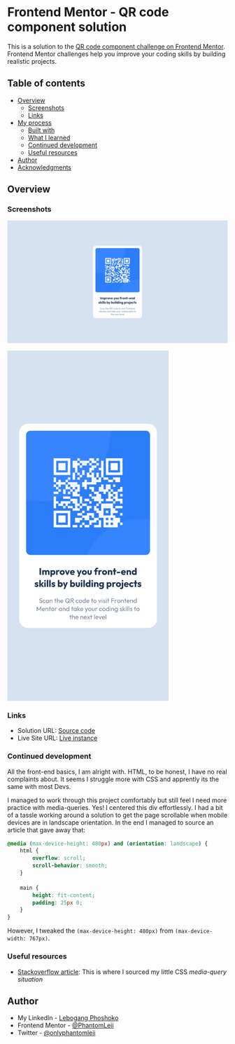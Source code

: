 # Frontend Mentor - QR code component solution

This is a solution to the [QR code component challenge on Frontend Mentor](https://www.frontendmentor.io/challenges/qr-code-component-iux_sIO_H). Frontend Mentor challenges help you improve your coding skills by building realistic projects.

## Table of contents

- [Overview](#overview)
  - [Screenshots](#screenshot)
  - [Links](#links)
- [My process](#my-process)
  - [Built with](#built-with)
  - [What I learned](#what-i-learned)
  - [Continued development](#continued-development)
  - [Useful resources](#useful-resources)
- [Author](#author)
- [Acknowledgments](#acknowledgments)

## Overview

### Screenshots

![](./soultions/desktop_solution_preview.png)

<img src="./soultions/mobile_solution_preview.png" height="800px" align="center"/>

### Links

- Solution URL: [Source code](https://github.com/PhantomLeii/QR-Code/)
- Live Site URL: [Live instance](https://phantomleii.github.io/QR-Code/)

### Continued development

All the front-end basics, I am alright with. HTML, to be honest, I have no real complaints about. It seems I struggle more with CSS and apprently its the same with most Devs.

I managed to work through this project comfortably but still feel I need more practice with media-queries. Yes! I centered this div effortlessly. I had a bit of a tassle working around a solution to get the page scrollable when mobile devices are in landscape orientation. In the end I managed to source an article that gave away that:

```css
@media (max-device-height: 480px) and (orientation: landscape) {
	html {
		overflow: scroll;
		scroll-behavior: smooth;
	}

	main {
		height: fit-content;
		padding: 25px 0;
	}
}
```

However, I tweaked the `(max-device-height: 480px)` from `(max-device-width: 767px)`.

### Useful resources

- [Stackoverflow article](https://stackoverflow.com/questions/40280709/apply-styles-only-in-landscape-and-only-on-mobile-devices):
  This is where I sourced my little CSS _media-query situation_

## Author

- My LinkedIn - [Lebogang Phoshoko](https://linkedin.com/in/phoshoko-ml)
- Frontend Mentor - [@PhantomLeii](https://www.frontendmentor.io/profile/PhantomLeii)
- Twitter - [@onlyphantomleii](https://www.twitter.com/onlyphantomleii)
